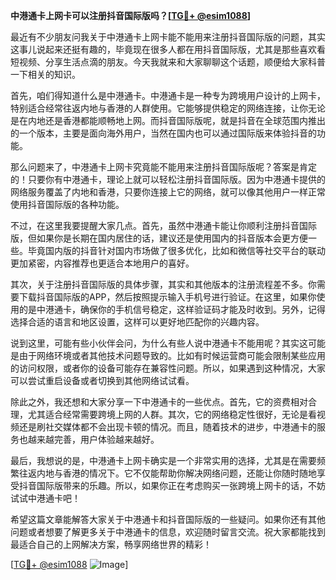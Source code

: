 **中港通卡上网卡可以注册抖音国际版吗？[[TG💪+ @esim1088](https://t.me/s/esim1088)]**

最近有不少朋友问我关于中港通卡上网卡能不能用来注册抖音国际版的问题，其实这事儿说起来还挺有趣的，毕竟现在很多人都在用抖音国际版，尤其是那些喜欢看短视频、分享生活点滴的朋友。今天我就来和大家聊聊这个话题，顺便给大家科普一下相关的知识。

首先，咱们得知道什么是中港通卡。中港通卡是一种专为跨境用户设计的上网卡，特别适合经常往返内地与香港的人群使用。它能够提供稳定的网络连接，让你无论是在内地还是香港都能顺畅地上网。而抖音国际版呢，就是抖音在全球范围内推出的一个版本，主要是面向海外用户，当然在国内也可以通过国际版来体验抖音的功能。

那么问题来了，中港通卡上网卡究竟能不能用来注册抖音国际版呢？答案是肯定的！只要你有中港通卡，理论上就可以轻松注册抖音国际版。因为中港通卡提供的网络服务覆盖了内地和香港，只要你连接上它的网络，就可以像其他用户一样正常使用抖音国际版的各种功能。

不过，在这里我要提醒大家几点。首先，虽然中港通卡能让你顺利注册抖音国际版，但如果你是长期在国内居住的话，建议还是使用国内的抖音版本会更方便一些。毕竟国内版的抖音针对国内市场做了很多优化，比如和微信等社交平台的联动更加紧密，内容推荐也更适合本地用户的喜好。

其次，关于注册抖音国际版的具体步骤，其实和其他版本的注册流程差不多。你需要下载抖音国际版的APP，然后按照提示输入手机号进行验证。在这里，如果你使用的是中港通卡，确保你的手机信号稳定，这样验证码才能及时收到。另外，记得选择合适的语言和地区设置，这样可以更好地匹配你的兴趣内容。

说到这里，可能有些小伙伴会问，为什么有些人说中港通卡不能用呢？其实这可能是由于网络环境或者其他技术问题导致的。比如有时候运营商可能会限制某些应用的访问权限，或者你的设备可能存在兼容性问题。所以，如果遇到这种情况，大家可以尝试重启设备或者切换到其他网络试试看。

除此之外，我还想和大家分享一下中港通卡的一些优点。首先，它的资费相对合理，尤其适合经常需要跨境上网的人群。其次，它的网络稳定性很好，无论是看视频还是刷社交媒体都不会出现卡顿的情况。而且，随着技术的进步，中港通卡的服务也越来越完善，用户体验越来越好。

最后，我想说的是，中港通卡上网卡确实是一个非常实用的选择，尤其是在需要频繁往返内地与香港的情况下。它不仅能帮助你解决网络问题，还能让你随时随地享受抖音国际版带来的乐趣。所以，如果你正在考虑购买一张跨境上网卡的话，不妨试试中港通卡吧！

希望这篇文章能解答大家关于中港通卡和抖音国际版的一些疑问。如果你还有其他问题或者想要了解更多关于中港通卡的信息，欢迎随时留言交流。祝大家都能找到最适合自己的上网解决方案，畅享网络世界的精彩！

[[TG💪+ @esim1088](https://t.me/s/esim1088) ![Image](https://i.postimg.cc/4NQfJmqS/Snipaste-2025-05-13-00-14-12.png)]